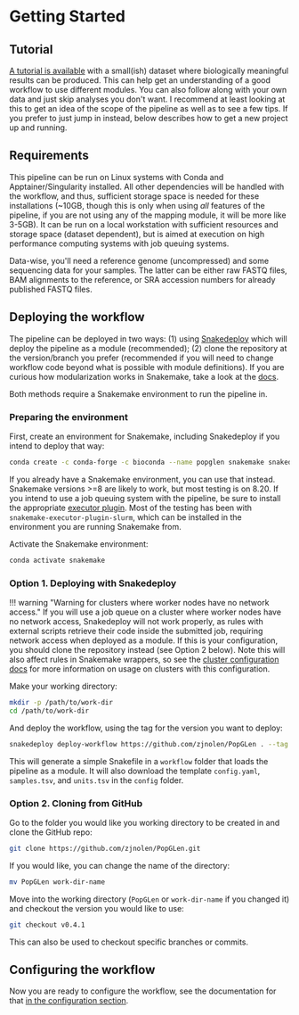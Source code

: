 # Getting Started

## Tutorial

[A tutorial is available](tutorial.md) with a small(ish) dataset where
biologically meaningful results can be produced. This can help get an
understanding of a good workflow to use different modules. You can also follow
along with your own data and just skip analyses you don't want. I recommend at
least looking at this to get an idea of the scope of the pipeline as well as to
see a few tips. If you prefer to just jump in instead, below describes how to
get a new project up and running.

## Requirements

This pipeline can be run on Linux systems with Conda and Apptainer/Singularity
installed. All other dependencies will be handled with the workflow, and thus,
sufficient storage space is needed for these installations (~10GB, though this
is only when using *all* features of the pipeline, if you are not using any of
the mapping module, it will be more like 3-5GB). It can be run on a local
workstation with sufficient resources and storage space (dataset dependent), but
is aimed at execution on high performance computing systems with job queuing
systems.

Data-wise, you'll need a reference genome (uncompressed) and some sequencing
data for your samples. The latter can be either raw FASTQ files, BAM alignments
to the reference, or SRA accession numbers for already published FASTQ files.

## Deploying the workflow

The pipeline can be deployed in two ways: (1) using
[Snakedeploy](https://github.com/snakemake/snakedeploy) which will deploy the
pipeline as a module (recommended); (2) clone the repository at the
version/branch you prefer (recommended if you will need to change workflow code
beyond what is possible with module definitions). If you are curious how
modularization works in Snakemake, take a look at the
[docs](https://snakemake.readthedocs.io/en/stable/snakefiles/modularization.html#modules).

Both methods require a Snakemake environment to run the pipeline in.

### Preparing the environment

First, create an environment for Snakemake, including Snakedeploy if you intend
to deploy that way:

```bash
conda create -c conda-forge -c bioconda --name popglen snakemake snakedeploy
```

If you already have a Snakemake environment, you can use that instead. Snakemake
versions >=8 are likely to work, but most testing is on 8.20. If you intend to
use a job queuing system with the pipeline, be sure to install the appropriate
[executor plugin](https://snakemake.github.io/snakemake-plugin-catalog/). Most
of the testing has been with `snakemake-executor-plugin-slurm`, which can be
installed in the environment you are running Snakemake from.

Activate the Snakemake environment:

```bash
conda activate snakemake
```

### Option 1. Deploying with Snakedeploy

!!! warning "Warning for clusters where worker nodes have no network access."
    If you will use a job queue on a cluster where worker nodes have no network
    access, Snakedeploy will not work properly, as rules with external scripts
    retrieve their code inside the submitted job, requiring network access when
    deployed as a module. If this is your configuration, you should clone the
    repository instead (see Option 2 below). Note this will also affect rules in
    Snakemake wrappers, so see the
    [cluster configuration docs](cluster-execution.md) for more information on
    usage on clusters with this configuration.

Make your working directory:

```bash
mkdir -p /path/to/work-dir
cd /path/to/work-dir
```

And deploy the workflow, using the tag for the version you want to deploy:

```bash
snakedeploy deploy-workflow https://github.com/zjnolen/PopGLen . --tag v0.4.1
```

This will generate a simple Snakefile in a `workflow` folder that loads the
pipeline as a module. It will also download the template `config.yaml`,
`samples.tsv`, and `units.tsv` in the `config` folder.

### Option 2. Cloning from GitHub

Go to the folder you would like you working directory to be created in and
clone the GitHub repo:

```bash
git clone https://github.com/zjnolen/PopGLen.git
```

If you would like, you can change the name of the directory:

```bash
mv PopGLen work-dir-name
```

Move into the working directory (`PopGLen` or `work-dir-name` if you changed it)
and checkout the version you would like to use:

```bash
git checkout v0.4.1
```

This can also be used to checkout specific branches or commits.

## Configuring the workflow

Now you are ready to configure the workflow, see the documentation for that
[in the configuration section](config.md).
